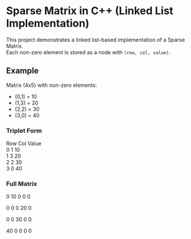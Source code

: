 # Sparse Matrix in C++ (Linked List Implementation)

This project demonstrates a linked list–based implementation of a Sparse Matrix.  
Each non-zero element is stored as a node with `(row, col, value)`.

## Example
Matrix (4x5) with non-zero elements:
- (0,1) = 10
- (1,3) = 20
- (2,2) = 30
- (3,0) = 40

### Triplet Form
Row Col Value  
0   1   10  
1   3   20  
2   2   30  
3   0   40  

### Full Matrix
0 10 0 0 0

0 0 0 20 0

0 0 30 0 0

40 0 0 0 0
